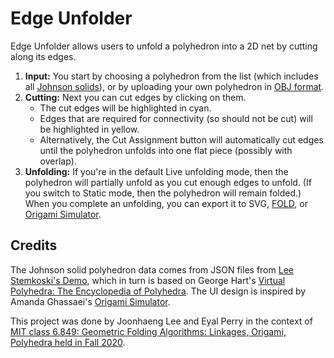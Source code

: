 # Edge Unfolder

Edge Unfolder allows users to unfold a polyhedron into a 2D net
by cutting along its edges.

1. **Input:** You start by choosing a polyhedron from the list
   (which includes all [Johnson solids](https://en.wikipedia.org/wiki/Johnson_solid)),
   or by uploading your own polyhedron in
   [OBJ format](https://en.wikipedia.org/wiki/Wavefront_.obj_file).
2. **Cutting:** Next you can cut edges by clicking on them.
   * The cut edges will be highlighted in cyan.
   * Edges that are required for connectivity (so should not be cut)
     will be highlighted in yellow.
   * Alternatively, the Cut Assignment button will automatically
     cut edges until the polyhedron unfolds into one flat piece
     (possibly with overlap).
3. **Unfolding:** If you're in the default Live unfolding mode,
   then the polyhedron will partially unfold as you cut enough edges to unfold.
   (If you switch to Static mode, then the polyhedron will remain folded.)
   When you complete an unfolding, you can export it to SVG,
   [FOLD](https://github.com/edemaine/fold),
   or [Origami Simulator](https://origamisimulator.org/).

## Credits

The Johnson solid polyhedron data comes from JSON files from
[Lee Stemkoski's Demo](https://stemkoski.github.io/Three.js/Polyhedra.html),
which in turn is based on George Hart's
[Virtual Polyhedra: The Encyclopedia of Polyhedra](https://georgehart.com/virtual-polyhedra/vp.html).
The UI design is inspired by Amanda Ghassaei's
[Origami Simulator](https://origamisimulator.org/).

This project was done by Joonhaeng Lee and Eyal Perry in the context of
[MIT class 6.849: Geometric Folding Algorithms: Linkages, Origami, Polyhedra
held in Fall 2020](https://courses.csail.mit.edu/6.849/fall20/).
